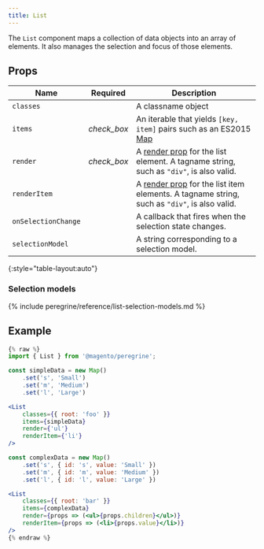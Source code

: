 ```yaml
---
title: List
---
```


The `List` component maps a collection of data objects into an array of elements.
It also manages the selection and focus of those elements.

## Props

| Name                | Required                                      | Description                                                                                   |
| ------------------- | :-------------------------------------------: | --------------------------------------------------------------------------------------------- |
| `classes`           |                                               | A classname object                                                                            |
| `items`             | <i class="material-icons green">check_box</i> | An iterable that yields `[key, item]` pairs such as an ES2015 [Map]                           |
| `render`            | <i class="material-icons green">check_box</i> | A [render prop] for the list element. A tagname string, such as `"div"`, is also valid.       |
| `renderItem`        |                                               | A [render prop] for the list item elements. A tagname string, such as `"div"`, is also valid. |
| `onSelectionChange` |                                               | A callback that fires when the selection state changes.                                       |
| `selectionModel`    |                                               | A string corresponding to a selection model.                                                  |
{:style="table-layout:auto"}

### Selection models

{% include peregrine/reference/list-selection-models.md %}

## Example

``` jsx
{% raw %}
import { List } from '@magento/peregrine';

const simpleData = new Map()
    .set('s', 'Small')
    .set('m', 'Medium')
    .set('l', 'Large')

<List
    classes={{ root: 'foo' }}
    items={simpleData}
    render={'ul'}
    renderItem={'li'}
/>

const complexData = new Map()
    .set('s', { id: 's', value: 'Small' })
    .set('m', { id: 'm', value: 'Medium' })
    .set('l', { id: 'l', value: 'Large' })

<List
    classes={{ root: 'bar' }}
    items={complexData}
    render={props => (<ul>{props.children}</ul>)}
    renderItem={props => (<li>{props.value}</li>)}
/>
{% endraw %}
```

[render prop]: https://reactjs.org/docs/render-props.html
[Map]: https://developer.mozilla.org/en-US/docs/Web/JavaScript/Reference/Global_Objects/Map
